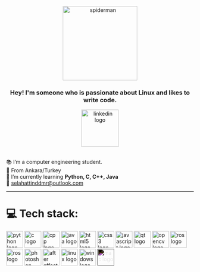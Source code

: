 <div align="center">
  <!-- Spiderman PNG -->
  <img src="https://img1.picmix.com/output/stamp/normal/7/6/9/5/1955967_6984d.png" height="200" alt="spiderman" />
  
  <!-- Yan yazı -->
  <h3>Hey! I'm someone who is passionate about <b>Linux</b> and likes to write code.</h3>
  
  
  <!-- LinkedIn -->
  <a href="https://www.linkedin.com/in/sddmr06/" target="_blank">
    <img src="https://binyaprak.com/images/blog_articles/4798/LinkedIn-Logo.wine.png" height="100" alt="linkedin logo" />
  </a>
</div>

<br>

📚 I’m a computer engineering student.  
📍 From Ankara/Turkey  
🌱 I’m currently learning **Python, C, C++, Java**  
📧 selahattinddmr@outlook.com  

---

# 💻 Tech stack:
<div align="left">
  <!-- Diller -->
  <img src="https://raw.githubusercontent.com/danielcranney/readme-generator/main/public/icons/skills/python-colored.svg" height="45" alt="python logo" />
  <img src="https://upload.wikimedia.org/wikipedia/commons/1/19/C_Logo.png" height="45" alt="c logo" />
  <img src="https://cdn.jsdelivr.net/gh/devicons/devicon/icons/cplusplus/cplusplus-original.svg" height="45" alt="cpp logo" />
  <img src="https://cdn.jsdelivr.net/gh/devicons/devicon/icons/java/java-original.svg" height="45" alt="java logo" />

  <!-- Web -->
  <img src="https://cdn.jsdelivr.net/gh/devicons/devicon/icons/html5/html5-original.svg" height="45" alt="html5 logo" />
  <img src="https://cdn.jsdelivr.net/gh/devicons/devicon/icons/css3/css3-original.svg" height="45" alt="css3 logo" />
  <img src="https://cdn.jsdelivr.net/gh/devicons/devicon/icons/javascript/javascript-original.svg" height="45" alt="javascript logo" />

  <!-- Framework & Tools -->
  <img src="https://upload.wikimedia.org/wikipedia/commons/0/0b/Qt_logo_2016.svg" height="45" alt="qt logo" />
  <img src="https://upload.wikimedia.org/wikipedia/commons/thumb/d/d2/OpenCV_logo_black.svg/1200px-OpenCV_logo_black.svg.png" height="45" alt="opencv logo" />
  <img src="https://ubuntu.com/wp-content/uploads/bbc1/HumbleHawksbill_02.png" height="45" alt="ros logo" />
  <img src="https://miro.medium.com/0*sW9ikOJeSuk4wWRW" height="45" alt="ros logo" />


  <!-- Adobe (düzeltilmiş logolar) -->
  <img src="https://cdn.jsdelivr.net/gh/devicons/devicon/icons/photoshop/photoshop-original.svg" height="45" alt="photoshop logo" />
  <img src="https://cdn.jsdelivr.net/gh/devicons/devicon/icons/aftereffects/aftereffects-original.svg" height="45" alt="after effects logo" />

  <!-- OS -->
  <img src="https://cdn.jsdelivr.net/gh/devicons/devicon/icons/linux/linux-original.svg" height="45" alt="linux logo" />
  <img src="https://cdn.jsdelivr.net/gh/devicons/devicon/icons/windows8/windows8-original.svg" height="45" alt="windows logo" />
  <img src="https://cdn.jsdelivr.net/gh/devicons/devicon/icons/apple/apple-original.svg" height="45" alt="mac logo" style="filter: invert(1);" />
</div>
